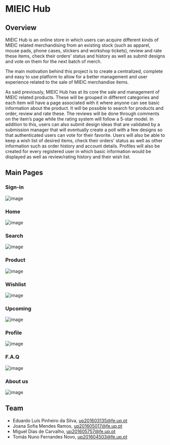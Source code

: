 # MIEIC Hub

## Overview
MIEIC Hub is an online store in which users can acquire different kinds of MIEIC related merchandising from an
existing stock (such as apparel, mouse pads, phone cases, stickers and workshop tickets), review and rate these items,
check their orders' status and history as well as submit designs and vote on them for the next batch of merch.

The main motivation behind this project is to create a centralized, complete and easy to use platform to allow for a better management and user experience related to the sale of MIEIC merchandise items.

As said previously, MIEIC Hub has at its core the sale and management of MIEIC related products. These will be
grouped in different categories and each item will have a page associated with it where anyone can see basic
information about the product. It will be possible to search for products and order, review and rate these. The
reviews will be done through comments on the item’s page while the rating system will follow a 5-star model. In
addition to this, users can also submit design ideas that are validated by a submission manager that will eventually
create a poll with a few designs so that authenticated users can vote for their favorite. Users will also be able to keep
a wish list of desired items, check their orders' status as well as other information such as order history and account
details. Profiles will also be created for every registered user in which basic information would be displayed as well as
review/rating history and their wish list.

## Main Pages

### Sign-in
![image](https://user-images.githubusercontent.com/32617691/73853961-a0642c80-4829-11ea-8525-69a5c14d9f99.png)

### Home
![image](https://user-images.githubusercontent.com/32617691/73852717-96d9c500-4827-11ea-87cd-b782b7578129.png)

### Search
![image](https://user-images.githubusercontent.com/32617691/73854014-b671ed00-4829-11ea-88de-492d302e3d0a.png)

### Product
![image](https://user-images.githubusercontent.com/32617691/73853826-65fa8f80-4829-11ea-859d-2b3d8cc8fac9.png)

### Wishlist
![image](https://user-images.githubusercontent.com/32617691/73854101-dbfef680-4829-11ea-9365-49314958c116.png)

### Upcoming
![image](https://user-images.githubusercontent.com/32617691/73853791-5b3ffa80-4829-11ea-97ac-eb195bbd548b.png)

### Profile
![image](https://user-images.githubusercontent.com/32617691/73853858-73177e80-4829-11ea-8542-73dc1fd9b3b9.png)

### F.A.Q
![image](https://user-images.githubusercontent.com/32617691/73854140-ea4d1280-4829-11ea-9664-48444ef2efa3.png)

### About us
![image](https://user-images.githubusercontent.com/32617691/73853176-5af32f80-4828-11ea-9c8a-fa7d766c3e92.png)

## **Team**
* Eduardo Luís Pinheiro da Silva, up201603135@fe.up.pt
* Joana Sofia Mendes Ramos, up201605017@fe.up.pt
* Miguel Dias de Carvalho, up201605757@fe.up.pt
* Tomás Nuno Fernandes Novo, up201604503@fe.up.pt
